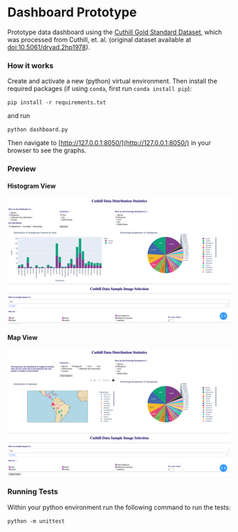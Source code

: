 # Dashboard Prototype
Prototype data dashboard using the [Cuthill Gold Standard Dataset](https://datacommons.tdai.osu.edu/dataset.xhtml?persistentId=doi:10.5072/FK2/GZYWNV&version=DRAFT), which was processed from Cuthill, et. al. (original dataset available at [doi:10.5061/dryad.2hp1978](https://doi.org/10.5061/dryad.2hp1978)).


### How it works

Create and activate a new (python) virtual environment. 
Then install the required packages (if using `conda`, first run `conda install pip`):

``` 
pip install -r requirements.txt 
```

and run 

```
python dashboard.py
```

Then navigate to [http://127.0.0.1:8050/](http://127.0.0.1:8050/) in your browser to see the graphs.


### Preview

#### Histogram View
![image](dashboard_preview_hist.png)

#### Map View
![image](dashboard_preview_map.png)


### Running Tests

Within your python environment run the following command to run the tests:
```
python -m unittest
```
